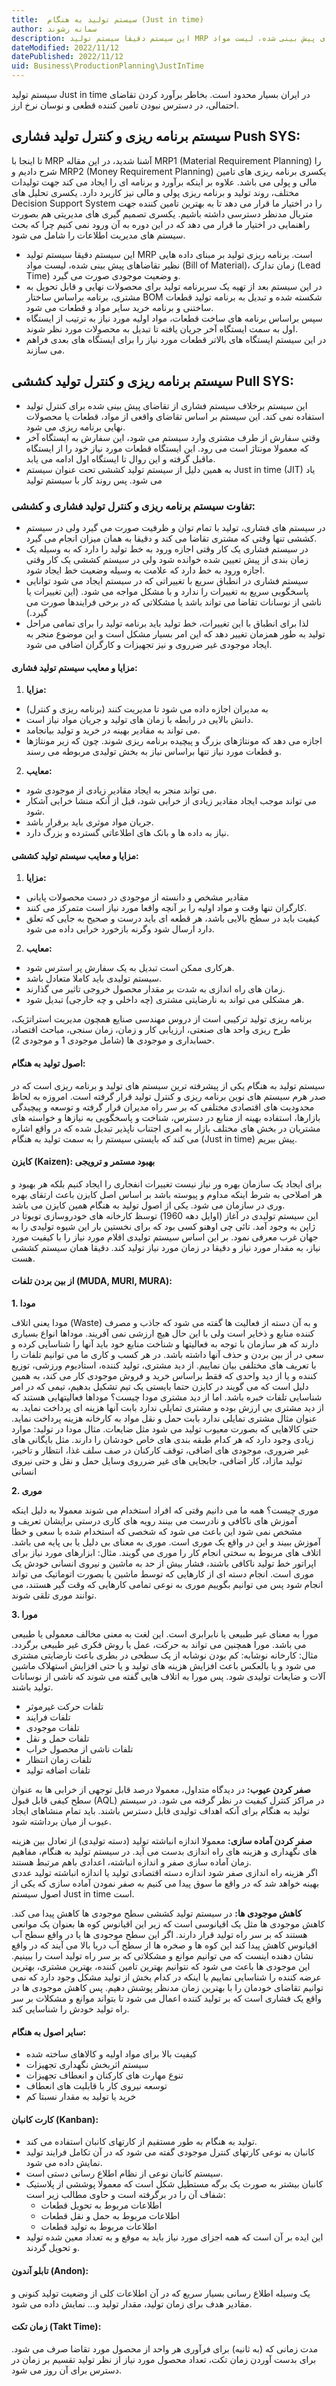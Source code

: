 ```yaml
---
title:  سیستم تولید به هنگام (Just in time)
author: سمانه رشوند  
description: این سیستم دقیقا سیستم تولید MRP است. برنامه ریزی تولید بر مبنای داده هایی نظیر تقاضاهای پیش بینی شده، لیست مواد (Bill of Material)، زمان تدارک (Lead Time) و وضعیت موجودی صورت می گیرد.
dateModified: 2022/11/12
datePublished: 2022/11/12
uid: Business\ProductionPlanning\JustInTime
---
```

سیستم تولید Just in time در ایران بسیار محدود است. بخاطر برآورد کردن تقاضای احتمالی، در دسترس نبودن تامین کننده قطعی و نوسان نرخ ارز.

## سیستم برنامه ریزی و کنترل تولید فشاری Push SYS:

تا اینجا با MRP آشنا شدید، در این مقاله MRP1 (Material Requirement Planning) را شرح دادیم و MRP2 (Money Requirement Planning) یکسری برنامه ریزی های تامین مالی و پولی می باشد. علاوه بر اینکه برآورد و برنامه ای را ایجاد می کند جهت تولیدات مختلف، روند تولید و برنامه ریزی پولی و مالی نیز کاربرد دارد. یکسری تحلیل های Decision Support System را در اختیار ما قرار می دهد تا به بهترین تامین کننده جهت متریال مدنظر دسترسی داشته باشیم. یکسری تصمیم گیری های مدیریتی هم بصورت راهنمایی در اختیار ما قرار می دهد که در این دوره به آن ورود نمی کنیم چرا که بحث سیستم های مدیریت اطلاعات را شامل می شود. 
*	این سیستم دقیقا سیستم تولید MRP است. برنامه ریزی تولید بر مبنای داده هایی نظیر تقاضاهای پیش بینی شده، لیست مواد (Bill of Material)، زمان تدارک (Lead Time) و وضعیت موجودی صورت می گیرد.
*	در این سیستم بعد از تهیه یک سربرنامه تولید برای محصولات نهایی و قابل تحویل به مشتری، برنامه براساس ساختار BOM شکسته شده و تبدیل به برنامه تولید قطعات ساختنی و برنامه خرید سایر مواد و قطعات می شود.
*	سپس براساس برنامه های ساخت قطعات، مواد اولیه مورد نیاز به ترتیب از ایستگاه اول به سمت ایستگاه آخر جریان یافته تا تبدیل به محصولات مورد نظر شوند. 
*	در این سیستم ایستگاه های بالاتر قطعات مورد نیاز را برای ایستگاه های بعدی فراهم می سازند.

## سیستم برنامه ریزی و کنترل تولید کششی Pull SYS:

*	این سیستم برخلاف سیستم فشاری از تقاضای پیش بینی شده برای کنترل تولید استفاده نمی کند. این سیستم بر اساس تقاضای واقعی از مواد، قطعات یا محصولات نهایی برنامه ریزی می شود.
*	وقتی سفارش از طرف مشتری وارد سیستم می شود، این سفارش به ایستگاه آخر که معمولا مونتاژ است می رود. این ایستگاه قطعات مورد نیاز خود را از ایستگاه ماقبل گرفته و این روال تا ایستگاه اول ادامه می یابد.
*	به همین دلیل از سیستم تولید کششی تحت عنوان سیستم Just in time (JIT) یاد می شود. پس روند کار با سیستم تولید 

### تفاوت سیستم برنامه ریزی و کنترل تولید فشاری و کششی:
*	در سیستم های فشاری، تولید با تمام توان و ظرفیت صورت می گیرد ولی در سیستم کششی تنها وقتی که مشتری تقاضا می کند و دقیقا به همان میزان انجام می گیرد.
*	در سیستم فشاری یک کار وقتی اجازه ورود به خط تولید را دارد که به وسیله یک زمان بندی از پیش تعیین شده خوانده شود ولی در سیستم کششی یک کار وقتی اجازه ورود به خط دارد که علامت به وسیله وضعیت خط ایجاد شود.
*	سیستم فشاری در انطباق سریع با تغییراتی که در سیستم ایجاد می شود توانایی پاسخگویی سریع به تغییرات را ندارد و با مشکل مواجه می شود. (این تغییرات یا ناشی از نوسانات تقاضا می تواند باشد یا مشکلاتی که در برخی فرایندها صورت می گیرد.)
*	لذا برای انطباق با این تغییرات، خط تولید باید برنامه تولید را برای تمامی مراحل تولید به طور همزمان تغییر دهد که این امر بسیار مشکل است و این موضوع منجر به ایجاد موجودی غیر ضرروی و نیز تجهیزات و کارگران اضافی می شود.

#### مزایا و معایب سیستم تولید فشاری:

1.	**مزایا:**
* به مدیران اجازه داده می شود تا مدیریت کنند (برنامه ریزی و کنترل)
* دانش بالایی در رابطه با زمان های تولید و جریان مواد نیاز است.
* می تواند به مقادیر بهینه در خرید و تولید بیانجامد.
* اجازه می دهد که مونتاژهای بزرگ و پیچیده برنامه ریزی شوند. چون که زیر مونتاژها و قطعات مورد نیاز تنها براساس نیاز به بخش تولیدی مربوطه می رسند.

2.	**معایب:**
* می تواند منجر به ایجاد مقادیر زیادی از موجودی شود.
* می تواند موجب ایجاد مقادیر زیادی از خرابی شود، قبل از آنکه منشا خرابی آشکار شود.
* جریان مواد موثری باید برقرار باشد.
* نیاز به داده ها و بانک های اطلاعاتی گسترده و بزرگ دارد.


#### مزایا و معایب سیستم تولید کششی:

1.	**مزایا:**
* مقادیر مشخص و دانسته از موجودی در دست محصولات پایانی
* کارگران تنها وقت و مواد اولیه را بر آنچه واقعا مورد نیاز است متمرکز می کنند.
* کیفیت باید در سطح بالایی باشد، هر قطعه ای باید درست و صحیح به جایی که تعلق دارد ارسال شود وگرنه بازخورد خرابی داده می شود.

2.	**معایب:**
* هرکاری ممکن است تبدیل به یک سفارش پر استرس شود.
* سیستم تولیدی باید کاملا متعادل باشد.
* زمان های راه اندازی به شدت بر مقدار محصول خروجی تاثیر می گذارند.
* هر مشکلی می تواند به نارضایتی مشتری (چه داخلی و چه خارجی) تبدیل شود.

برنامه ریزی تولید ترکیبی است از دروس مهندسی صنایع همچون مدیریت استراتژیک، طرح ریزی واحد های صنعتی، ارزیابی کار و زمان، زمان سنجی، مباحث اقتصاد، حسابداری و موجودی ها (شامل موجودی 1 و موجودی 2). 

#### اصول تولید به هنگام:
سیستم تولید به هنگام یکی از پیشرفته ترین سیستم های تولید و برنامه ریزی است که در صدر هرم سیستم های نوین برنامه ریزی و کنترل تولید قرار گرفته است.
امروزه به لحاظ محدودیت های اقتصادی مختلفی که بر سر راه مدیران قرار گرفته و توسعه و پیچیدگی بازارها، استفاده بهینه از منابع در دسترس، شناخت و پاسخگویی به نیازها و خواسته های مشتریان در بخش های مختلف بازار به امری اجتناب ناپذیر تبدیل شده که در واقع اشاره می کند که بایستی سیستم را به سمت تولید به هنگام (Just in time) پیش ببریم.

#### کایزن (Kaizen): بهبود مستمر و ترویجی
برای ایجاد یک سازمان بهره ور نیاز نیست تغییرات انفجاری را ایجاد کنیم بلکه هر بهبود و هر اصلاحی به شرط اینکه مداوم و پیوسته باشد بر اساس اصل کایزن باعث ارتقای بهره وری در سازمان می شود. یکی از اصول تولید به هنگام همین کایزن می باشد.  
این سیستم تولیدی در آغاز (اوایل دهه 1960) توسظ کارخانه های خودروسازی تویوتا در ژاپن به وجود آمد. تائی چی اوهنو کسی بود که برای نخستین بار این شیوه تولیدی را به جهان غرب معرفی نمود.
بر این اساس سیستم تولیدی اقلام مورد نیاز را با کیفیت مورد نیاز، به مقدار مورد نیاز و دقیقا در زمان مورد نیاز تولید کند. دقیقا همان سیستم کششی هست. 

#### از بین بردن تلفات (MUDA, MURI, MURA):

**1. مودا**

مودا یعنی اتلاف (Waste) و به آن دسته از فعالیت ها گفته می شود که جاذب و مصرف کننده منابع و ذخایر است ولی با این حال هیچ ارزشی نمی آفریند. موداها انواع بسیاری دارند که هر سازمان با توجه به فعالیتها و شناخت منابع خود باید آنها را شناسایی کرده و سعی در از بین بردن و حذف آنها داشته باشد. در هر کسب و کاری ما می توانیم تلفات را با تعریف های مختلفی بیان نماییم. از دید مشتری، تولید کننده، استادیوم ورزشی، توزیع کننده و یا از دید واحدی که فقط براساس خرید و فروش موجودی کار می کند، به همین دلیل است که می گویند در کایزن حتما بایستی یک تیم تشکیل بدهیم، تیمی که در امر شناسایی تلفات خبره باشد.
اما از دید مشتری مودا چیست؟ موداها فعالیتهایی هستند که از دید مشتری بی ارزش بوده و مشتری تمایلی ندارد بابت آنها هزینه ای پرداخت نماید.
به عنوان مثال مشتری تمایلی ندارد بابت حمل و نقل مواد به کارخانه هزینه پرداخت نماید. حتی کالاهایی که بصورت معیوب تولید می شود مثل ضایعات. 
مثال مودا در تولید: موارد زیادی وجود دارد که هر کدام طبقه بندی های خاص خودشان را دارند. مثل بایگانی های غیر ضروری، موجودی های اضافی، توقف کارکنان در صف سلف غذا، انتظار و تاخیر، تولید مازاد، کار اضافی، جابجایی های غیر ضرروی وسایل حمل و نقل و حتی نیروی انسانی  

**2. موری**

موری چیست؟ همه ما می دانیم وقتی که افراد استخدام می شوند معمولا به دلیل اینکه آموزش های ناکافی و نادرست می بینند رویه های کاری درستی برایشان تعریف و مشخص نمی شود این باعث می شود که شخصی که استخدام شده با سعی و خطا آموزش ببیند و این در واقع یک موری است. موری به معنای بی دلیل یا بی پایه می باشد. اتلاف های مربوط به سختی انجام کار را موری می گویند. 
مثال: ابزارهای مورد نیاز برای اپراتور خط تولید ناکافی باشند، فشار بیش از حد به ماشین و نیروی انسانی خودش یک موری است. انجام دسته ای از کارهایی که توسط ماشین یا بصورت اتوماتیک می تواند انجام شود پس می توانیم بگوییم موری به نوعی تمامی کارهایی که وقت گیر هستند، می توانند موری تلقی شوند. 

**3. مورا**

مورا به معنای غیر طبیعی یا نابرابری است. این لغت به معنی مخالف معمولی یا طبیعی می باشد. مورا همچنین می تواند به حرکت، عمل یا روش فکری غیر طبیعی برگردد. مثال: کارخانه نوشابه: کم بودن نوشابه از یک سطحی در بطری باعث نارضایتی مشتری می شود و یا بالعکس باعث افزایش هزینه های تولید و یا حتی افزایش استهلاک ماشین آلات و ضایعات تولیدی شود. پس مورا به اتلاف هایی گفته می شوند که ناشی از نوسانات تولید باشند.

 *	تلفات حرکت غیرموثر
 *	تلفات فرایند
 *	تلفات موجودی
 *	تلفات حمل و نقل
 *	تلفات ناشی از محصول خراب
 *	تلفات زمان انتظار
 *	تلفات اضافه تولید

**صفر کردن عیوب:**
در دیدگاه متداول، معمولا درصد قابل توجهی از خرابی ها به عنوان سطح کیفی قابل قبول (AQL) در مراکز کنترل کیفیت در نظر گرفته می شود.
در سیستم تولید به هنگام برای آنکه اهداف تولیدی قابل دسترس باشند. باید تمام منشاهای ایجاد عیوب از میان برداشته شود.

**صفر کردن آماده سازی:**
معمولا اندازه انباشته تولید (دسته تولیدی) از تعادل بین هزینه های نگهداری و هزینه های راه اندازی بدست می آید. در سیستم تولید به هنگام، مفاهیم زمان آماده سازی صفر و اندازه انباشته، اعدادی باهم مرتبط هستند.  
اگر هزینه راه اندازی صفر شود اندازه دسته اقتصادی تولید یا اندازه انباشته تولید عددی بهینه خواهد شد که در واقع ما سوق پیدا می کنیم به صفر نمودن آماده سازی که یکی از اصول سیستم Just in time است.

**کاهش موجودی ها:**
در سیستم تولید کششی سطح موجودی ها کاهش پیدا می کند. کاهش موجودی ها مثل یک اقیانوسی است که زیر این اقیانوس کوه ها بعنوان یک موانعی هستند که بر سر راه تولید قرار دارند. اگر این سطح موجودی ها یا در واقع سطح آب اقیانوس کاهش پیدا کند این کوه ها و صخره ها از سطح آب دریا بالا می آیند که در واقع نشان دهنده اینست که می توانیم موانع و مشکلاتی که بر سر راه تولید است را ببینیم.
این موجودی ها باعث می شود که نتوانیم بهترین تامین کننده، بهترین مشتری، بهترین عرضه کننده را شناسایی نماییم یا اینکه در کدام بخش از تولید مشکل وجود دارد که نمی توانیم تقاضای خودمان را با بهترین زمان مدنظر پوشش دهیم. پس کاهش موجودی ها در واقع یک فشاری است که بر تولید کننده اعمال می شود تا بتواند موانع و مشکلات بر سر راه تولید خودش را شناسایی کند.

#### سایر اصول به هنگام:
*	کیفیت بالا برای مواد اولیه و کالاهای ساخته شده
*	سیستم اثربخش نگهداری تجهیزات
*	تنوع مهارت های کارکنان و انعطاف تجهیزات
*	توسعه نیروی کار با قابلیت های انعطاف
*	خرید یا تولید به مقدار نسبتا کم

#### کارت کانبان (Kanban):
*	تولید به هنگام به طور مستقیم از کارتهای کانبان استفاده می کند.
*	کانبان به نوعی کارتهای کنترل موجودی گفته می شود که در آن تکامل فرایند تولید نمایش داده می شود.
*	سیستم کانبان نوعی از نظام اطلاع رسانی دستی است.
*	کانبان بیشتر به صورت یک برگه مستطیل شکل است که معمولا پوششی از پلاستیک شفاف آن را در برگرفته است و حاوی مطالب زیر است:
    *	اطلاعات مربوط به تحویل قطعات
    *	اطلاعات مربوط به حمل و نقل قطعات
    *	اطلاعات مربوط به تولید قطعات
*	این ایده بر آن است که همه اجزای مورد نیاز باید به موقع و به تعداد معین شده تولید و تحویل گردند.

#### تابلو آندون (Andon):
یک وسیله اطلاع رسانی بسیار سریع که در آن اطلاعات کلی از وضعیت تولید کنونی و مقادیر هدف برای زمان تولید، مقدار تولید و... نمایش داده می شود.

#### زمان تکت (Takt Time):
مدت زمانی که (به ثانیه) برای فرآوری هر واحد از محصول مورد تقاضا صرف می شود. برای بدست آوردن زمان تکت، تعداد محصول مورد نیاز از نظر تولید تقسیم بر زمان در دسترس برای آن روز می شود.